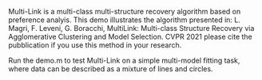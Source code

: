 Multi-Link is a multi-class multi-structure recovery algorithm based on preference analyis.
This demo illustrates the algorithm presented in:
L. Magri, F. Leveni, G. Boracchi, MultiLink: Multi-class Structure Recovery  via Agglomerative Clustering and Model Selection. CVPR 2021
please cite the pubblication if you use this method in your research.

Run the demo.m to test Multi-Link on a simple multi-model fitting task, where data can be described as a mixture of lines and circles.
